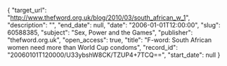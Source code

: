 {
  "target_url": "http://www.thefword.org.uk/blog/2010/03/south_african_w_1", 
  "description": "", 
  "end_date": null, 
  "date": "2006-01-01T12:00:00", 
  "slug": 60588385, 
  "subject": "Sex, Power and the Games", 
  "publisher": "thefword.org.uk", 
  "open_access": true, 
  "title": "F-word: South African women need more than World Cup condoms", 
  "record_id": "20060101T120000/U33ybshW8CK/TZUP4+7TCQ==", 
  "start_date": null
}

